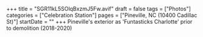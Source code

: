 +++
title = "SGR11kL5SOlqBxzmJ5Fw.avif"
draft = false
tags = ["Photos"]
categories = ["Celebration Station"]
pages = ["Pineville, NC (10400 Cadillac St)"]
startDate = ""
+++
Pineville's exterior as 'Funtasticks Charlotte' prior to demolition (2018-2020)
